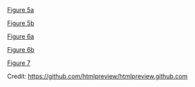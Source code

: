 

<a href="http://htmlpreview.github.io/?https://github.com/WamdamProject/WaMDaM_UseCases/blob/master/UseCases_files/4Figures_HTML/2.2Identify_aggregate_TimeSeriesValues.html" target="_blank"> Figure 5a </a> 

<a href="http://htmlpreview.github.io/?https://github.com/WamdamProject/WaMDaM_UseCases/blob/master/UseCases_files/4Figures_HTML/2.2bIdentify_aggregate_TimeSeriesValues.html" target="_blank"> Figure 5b </a> 

<a href="http://htmlpreview.github.io/?https://github.com/WamdamProject/WaMDaM_UseCases/blob/master/UseCases_files/4Figures_HTML/2.4_plotcdf.html
" target="_blank"> Figure 6a </a>

<a href="http://htmlpreview.github.io/?https://github.com/WamdamProject/WaMDaM_UseCases/blob/master/UseCases_files/4Figures_HTML/2.3Identify_SeasonalValues.html
" target="_blank"> Figure 6b </a>

<a href="http://htmlpreview.github.io/?https://github.com/WamdamProject/WaMDaM_UseCases/blob/master/UseCases_files/4Figures_HTML/4_HyrumReservoir_Curves.py.html
" target="_blank"> Figure 7 </a>


Credit: https://github.com/htmlpreview/htmlpreview.github.com
